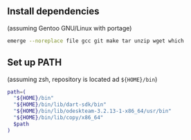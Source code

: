 ## Install dependencies ##

(assuming Gentoo GNU/Linux with portage)

```sh
emerge --noreplace file gcc git make tar unzip wget which
```

## Set up PATH ##

(assuming zsh, repository is located ad `${HOME}/bin`)

```sh
path=(
  "${HOME}/bin"
  "${HOME}/bin/lib/dart-sdk/bin"
  "${HOME}/bin/lib/odeskteam-3.2.13-1-x86_64/usr/bin"
  "${HOME}/bin/lib/copy/x86_64"
  $path
)
```
